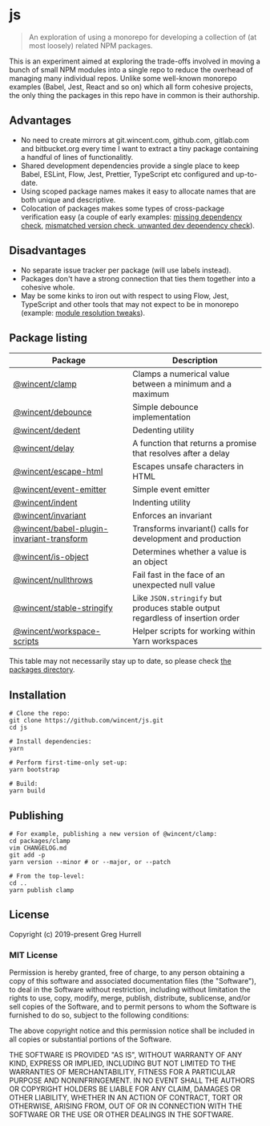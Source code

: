 # js

> An exploration of using a monorepo for developing a collection of (at most loosely) related NPM packages.

This is an experiment aimed at exploring the trade-offs involved in moving a bunch of small NPM modules into a single repo to reduce the overhead of managing many individual repos. Unlike some well-known monorepo examples (Babel, Jest, React and so on) which all form cohesive projects, the only thing the packages in this repo have in common is their authorship.

## Advantages

- No need to create mirrors at git.wincent.com, github.com, gitlab.com and bitbucket.org every time I want to extract a tiny package containing a handful of lines of functionalitly.
- Shared development dependencies provide a single place to keep Babel, ESLint, Flow, Jest, Prettier, TypeScript etc configured and up-to-date.
- Using scoped package names makes it easy to allocate names that are both unique and descriptive.
- Colocation of packages makes some types of cross-package verification easy (a couple of early examples: [missing dependency check](https://github.com/wincent/js/commit/02e2eb280db050e523d2a3e065a93f0ef221fb82), [mismatched version check, unwanted dev dependency check](https://github.com/wincent/js/commit/c7147c86b055ab1ecc57a24b29cb7ef274dc69de)).

## Disadvantages

- No separate issue tracker per package (will use labels instead).
- Packages don't have a strong connection that ties them together into a cohesive whole.
- May be some kinks to iron out with respect to using Flow, Jest, TypeScript and other tools that may not expect to be in monorepo (example: [module resolution tweaks](https://github.com/wincent/js/commit/fe2d7318dc94354306331eb9f5b0d191a831fd9a)).

## Package listing

| Package                                                                                                                          | Description                                                                    |
| -------------------------------------------------------------------------------------------------------------------------------- | ------------------------------------------------------------------------------ |
| [@wincent/clamp](https://github.com/wincent/js/tree/master/packages/clamp)                                                       | Clamps a numerical value between a minimum and a maximum                       |
| [@wincent/debounce](https://github.com/wincent/js/tree/master/packages/debounce)                                                 | Simple debounce implementation                                                 |
| [@wincent/dedent](https://github.com/wincent/js/tree/master/packages/dedent)                                                     | Dedenting utility                                                              |
| [@wincent/delay](https://github.com/wincent/js/tree/master/packages/delay)                                                       | A function that returns a promise that resolves after a delay                  |
| [@wincent/escape-html](https://github.com/wincent/js/tree/master/packages/escape-html)                                           | Escapes unsafe characters in HTML                                              |
| [@wincent/event-emitter](https://github.com/wincent/js/tree/master/packages/event-emitter)                                       | Simple event emitter                                                           |
| [@wincent/indent](https://github.com/wincent/js/tree/master/packages/indent)                                                     | Indenting utility                                                              |
| [@wincent/invariant](https://github.com/wincent/js/tree/master/packages/invariant)                                               | Enforces an invariant                                                          |
| [@wincent/babel-plugin-invariant-transform](https://github.com/wincent/js/tree/master/packages/babel-plugin-invariant-transform) | Transforms invariant() calls for development and production                    |
| [@wincent/is-object](https://github.com/wincent/js/tree/master/packages/is-object)                                               | Determines whether a value is an object                                        |
| [@wincent/nullthrows](https://github.com/wincent/js/tree/master/packages/nullthrows)                                             | Fail fast in the face of an unexpected null value                              |
| [@wincent/stable-stringify](https://github.com/wincent/js/tree/master/packages/stable-stringify)                                 | Like `JSON.stringify` but produces stable output regardless of insertion order |
| [@wincent/workspace-scripts](https://github.com/wincent/js/tree/master/packages/workspace-scripts)                               | Helper scripts for working within Yarn workspaces                              |

This table may not necessarily stay up to date, so please check [the packages directory](https://github.com/wincent/js/tree/master/packages).

## Installation

```shell
# Clone the repo:
git clone https://github.com/wincent/js.git
cd js

# Install dependencies:
yarn

# Perform first-time-only set-up:
yarn bootstrap

# Build:
yarn build
```

## Publishing

```shell
# For example, publishing a new version of @wincent/clamp:
cd packages/clamp
vim CHANGELOG.md
git add -p
yarn version --minor # or --major, or --patch

# From the top-level:
cd ..
yarn publish clamp
```

## License

Copyright (c) 2019-present Greg Hurrell

### MIT License

Permission is hereby granted, free of charge, to any person obtaining a copy of this software and associated documentation files (the "Software"), to deal in the Software without restriction, including without limitation the rights to use, copy, modify, merge, publish, distribute, sublicense, and/or sell copies of the Software, and to permit persons to whom the Software is furnished to do so, subject to the following conditions:

The above copyright notice and this permission notice shall be included in all copies or substantial portions of the Software.

THE SOFTWARE IS PROVIDED "AS IS", WITHOUT WARRANTY OF ANY KIND, EXPRESS OR IMPLIED, INCLUDING BUT NOT LIMITED TO THE WARRANTIES OF MERCHANTABILITY, FITNESS FOR A PARTICULAR PURPOSE AND NONINFRINGEMENT. IN NO EVENT SHALL THE AUTHORS OR COPYRIGHT HOLDERS BE LIABLE FOR ANY CLAIM, DAMAGES OR OTHER LIABILITY, WHETHER IN AN ACTION OF CONTRACT, TORT OR OTHERWISE, ARISING FROM, OUT OF OR IN CONNECTION WITH THE SOFTWARE OR THE USE OR OTHER DEALINGS IN THE SOFTWARE.

